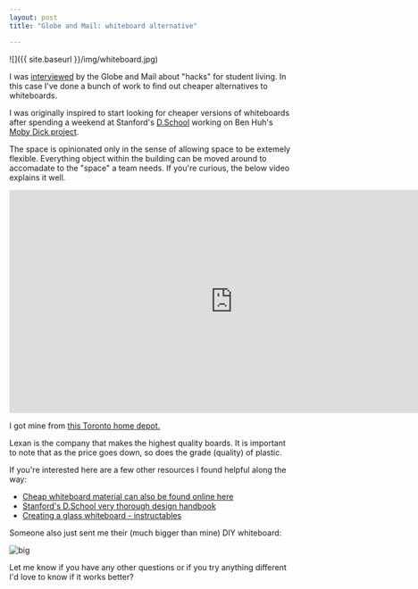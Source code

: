 ```yaml
---
layout: post
title: "Globe and Mail: whiteboard alternative"

---
```

![]({{ site.baseurl }}/img/whiteboard.jpg)

I was [interviewed](http://www.theglobeandmail.com/life/parenting/back-to-school/5-must-have-back-to-school-items-for-postsecondary-students/article4465414/) by the Globe and Mail about "hacks" for student living. In this case I've done a bunch of work to find out cheaper alternatives to whiteboards.

I was originally inspired to start looking for cheaper versions of whiteboards after spending a weekend at Stanford's [D.School](http://dschool.stanford.edu/) working on Ben Huh's [Moby Dick project](http://benhuh.com/2011/05/23/why-are-we-still-consuming-the-news-like-its-1899/).

The space is opinionated only in the sense of allowing space to be extemely flexible. Everything object within the building can be moved around to accomadate to the "space" a team needs. If you're curious, the below video explains it well.

<iframe width="800" height="400" src="https://www.youtube.com/embed/HLQvxH40a-E" frameborder="0" allowfullscreen></iframe>


I got mine from [this Toronto home depot.](https://maps.google.ca/maps?q=home+depot+woodbridge&hl=en&sll=43.70536,-79.378967&sspn=0.085997,0.154324&hq=home+depot&hnear=Woodbridge,+Vaughan,+York+Regional+Municipality,+Ontario&t=m&z=13)

Lexan is the company that makes the highest quality boards. It is important to note that as the price goes down, so does the grade (quality) of plastic.

If you're interested here are a few other resources I found helpful along the way:

* [Cheap whiteboard material can also be found online here](http://rumkin.com/reference/whiteboard/surfaces.php)
* [Stanford's D.School very thorough design handbook](http://dschool.stanford.edu/wp-content/uploads/2011/03/BootcampBootleg2010v2SLIM.pdf)
* [Creating a glass whiteboard - instructables](http://www.instructables.com/id/A-glass-whiteboard/)

Someone also just sent me their (much bigger than mine) DIY whiteboard:

![big](http://f.cl.ly/items/370s3K3d1d0o06073J1n/20120324_013248.jpg)

Let me know if you have any other questions or if you try anything different I'd love to know if it works better?